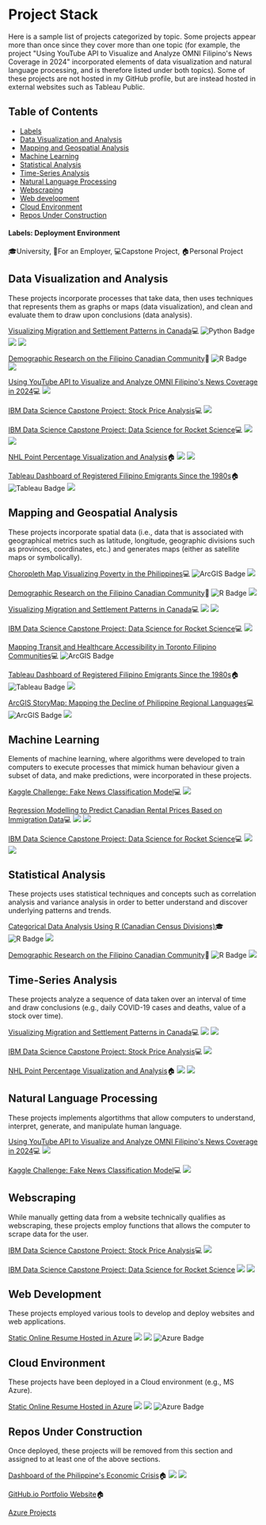 # Project Stack
<p>Here is a sample list of projects categorized by topic. Some projects appear more than once since they cover more than one topic (for example, the project "Using YouTube API to Visualize and Analyze OMNI Filipino's News Coverage in 2024" incorporated elements of data visualization and natural language processing, and is therefore listed under both topics). Some of these projects are not hosted in my GitHub profile, but are instead hosted in external websites such as Tableau Public.</p>

## Table of Contents
* [Labels](#labels-deployment-environment)
* [Data Visualization and Analysis](#data-visualization-and-analysis)
* [Mapping and Geospatial Analysis](#mapping-and-geospatial-analysis)
* [Machine Learning](#machine-learning)
* [Statistical Analysis](#statistical-analysis)
* [Time-Series Analysis](#time-series-analysis)
* [Natural Language Processing](#natural-language-processing)
* [Webscraping](#webscraping)
* [Web development](#web-development)
* [Cloud Environment](#cloud-environment)
* [Repos Under Construction](#repos-under-construction)

#### Labels: Deployment Environment
🎓University, 💼For an Employer, 💻Capstone Project, 🏠Personal Project


## Data Visualization and Analysis
These projects incorporate processes that take data, then uses techniques that represents them as graphs or maps (data visualization), and clean and evaluate them to draw upon conclusions (data analysis).

<a href="https://github.com/Francis-Calingo/Visualizing-Migration-in-Canada"> Visualizing Migration and Settlement Patterns in Canada</a>💻
<img src="https://img.shields.io/badge/Python-3776AB?logo=python&logoColor=fff&style=plastic" alt="Python Badge"/>
<img src="https://img.shields.io/badge/jupyter-%23FA0F00.svg?style=for-the-badge&logo=jupyter&logoColor=white"/>
<img src="https://img.shields.io/badge/Microsoft_Excel-217346?style=for-the-badge&logo=microsoft-excel&logoColor=white"/>


<a href="https://github.com/Francis-Calingo/ELECTIONS-CANADA-RESEARCH-PROJECT-Filipino-Canadian-Demographic-Report"> Demographic Research on the Filipino Canadian Community</a>💼
<img src="https://img.shields.io/badge/R-276DC3?logo=r&logoColor=fff&style=plastic" alt="R Badge"/>  
<img src="https://img.shields.io/badge/Microsoft_Excel-217346?style=for-the-badge&logo=microsoft-excel&logoColor=white"/>

<a href="https://github.com/Francis-Calingo/YouTube-API-Analysis-OMNI-Filipino-News"> Using YouTube API to Visualize and Analyze OMNI Filipino's News Coverage in 2024</a>💻
<img src="https://img.shields.io/badge/jupyter-%23FA0F00.svg?style=for-the-badge&logo=jupyter&logoColor=white"/>

<a href="https://github.com/Francis-Calingo/IBM-Capstone-1"> IBM Data Science Capstone Project: Stock Price Analysis</a>💻
<img src="https://img.shields.io/badge/jupyter-%23FA0F00.svg?style=for-the-badge&logo=jupyter&logoColor=white"/>

<a href="https://github.com/Francis-Calingo/IBM-Capstone-2"> IBM Data Science Capstone Project: Data Science for Rocket Science</a>💻
<img src="https://img.shields.io/badge/jupyter-%23FA0F00.svg?style=for-the-badge&logo=jupyter&logoColor=white"/>
<img src="https://img.shields.io/badge/SQLite-%2307405e.svg?logo=sqlite&logoColor=white"/>

<a href="https://github.com/Francis-Calingo/NHL-POINT-PERCENTAGE-ANALYSIS"> NHL Point Percentage Visualization and Analysis</a>🏠
<img src="https://img.shields.io/badge/jupyter-%23FA0F00.svg?style=for-the-badge&logo=jupyter&logoColor=white"/>
<img src="https://img.shields.io/badge/Microsoft_Excel-217346?style=for-the-badge&logo=microsoft-excel&logoColor=white"/>

<a href="https://public.tableau.com/app/profile/francis.emmanuel.calingo/viz/DataonRegisteredFilipinoEmigrantsSincethe1980s/Dashboard1"> Tableau Dashboard of Registered Filipino Emigrants Since the 1980s</a>🏠
<img src="https://img.shields.io/badge/tableau-navy?style=for-the-badge&logo=tableau&logoColor=white" alt="Tableau Badge"/>
<img src="https://img.shields.io/badge/Microsoft_Excel-217346?style=for-the-badge&logo=microsoft-excel&logoColor=white"/>


## Mapping and Geospatial Analysis
These projects incorporate spatial data (i.e., data that is associated with geographical metrics such as latitude, longitude, geographic divisions such as provinces, coordinates, etc.) and generates maps (either as satellite maps or symbolically).

<a href="https://github.com/Francis-Calingo/Philippines-Poverty-Choropleth-Map"> Choropleth Map Visualizing Poverty in the Philippines</a>💻
<img src="https://img.shields.io/badge/ArcGIS-2C7AC3?logo=arcgis&logoColor=fff&style=plastic" alt="ArcGIS Badge"/>
<img src="https://img.shields.io/badge/Microsoft_Excel-217346?style=for-the-badge&logo=microsoft-excel&logoColor=white"/>

<a href="https://github.com/Francis-Calingo/ELECTIONS-CANADA-RESEARCH-PROJECT-Filipino-Canadian-Demographic-Report"> Demographic Research on the Filipino Canadian Community</a>💼
<img src="https://img.shields.io/badge/R-276DC3?logo=r&logoColor=fff&style=plastic" alt="R Badge"/> 
<img src="https://img.shields.io/badge/Microsoft_Excel-217346?style=for-the-badge&logo=microsoft-excel&logoColor=white"/>

<a href="https://github.com/Francis-Calingo/Visualizing-Migration-in-Canada"> Visualizing Migration and Settlement Patterns in Canada</a>💻
<img src="https://img.shields.io/badge/jupyter-%23FA0F00.svg?style=for-the-badge&logo=jupyter&logoColor=white"/>
<img src="https://img.shields.io/badge/Microsoft_Excel-217346?style=for-the-badge&logo=microsoft-excel&logoColor=white"/>

<a href="https://github.com/Francis-Calingo/IBM-Capstone-2"> IBM Data Science Capstone Project: Data Science for Rocket Science</a>💻
<img src="https://img.shields.io/badge/jupyter-%23FA0F00.svg?style=for-the-badge&logo=jupyter&logoColor=white"/>

<a href="https://github.com/Francis-Calingo/Transit-and-Healthcare-Accessibility-in-the-Toronto-Filipino-Communities"> Mapping Transit and Healthcare Accessibility in Toronto Filipino Communities</a>💻
<img src="https://img.shields.io/badge/ArcGIS-2C7AC3?logo=arcgis&logoColor=fff&style=plastic" alt="ArcGIS Badge"/>

<a href="https://public.tableau.com/app/profile/francis.emmanuel.calingo/viz/DataonRegisteredFilipinoEmigrantsSincethe1980s/Dashboard1"> Tableau Dashboard of Registered Filipino Emigrants Since the 1980s</a>🏠
<img src="https://img.shields.io/badge/tableau-navy?style=for-the-badge&logo=tableau&logoColor=white" alt="Tableau Badge"/>
<img src="https://img.shields.io/badge/Microsoft_Excel-217346?style=for-the-badge&logo=microsoft-excel&logoColor=white"/>

<a href="https://storymaps.arcgis.com/stories/44ef21a201d04242942a9573d5d62919 "> ArcGIS StoryMap: Mapping the Decline of Philippine Regional Languages</a>💻
<img src="https://img.shields.io/badge/ArcGIS-2C7AC3?logo=arcgis&logoColor=fff&style=plastic" alt="ArcGIS Badge"/>
<img src="https://img.shields.io/badge/Microsoft_Excel-217346?style=for-the-badge&logo=microsoft-excel&logoColor=white"/>

## Machine Learning
Elements of machine learning, where algorithms were developed to train computers to execute processes that mimick human behaviour given a subset of data, and make predictions, were incorporated in these projects.

<a href="https://github.com/Francis-Calingo/Fake-News-Classification-Model-Kaggle"> Kaggle Challenge: Fake News Classification Model</a>💻
<img src="https://img.shields.io/badge/jupyter-%23FA0F00.svg?style=for-the-badge&logo=jupyter&logoColor=white"/>

<a href="https://github.com/Francis-Calingo/Canadian-Rental-Prices-and-Immigration-ML-Predictive-Model"> Regression Modelling to Predict Canadian Rental Prices Based on Immigration Data</a>💻
<img src="https://img.shields.io/badge/Microsoft_Excel-217346?style=for-the-badge&logo=microsoft-excel&logoColor=white"/>
<img src="https://img.shields.io/badge/jupyter-%23FA0F00.svg?style=for-the-badge&logo=jupyter&logoColor=white"/>

<a href="https://github.com/Francis-Calingo/IBM-Capstone-2"> IBM Data Science Capstone Project: Data Science for Rocket Science</a>💻
<img src="https://img.shields.io/badge/jupyter-%23FA0F00.svg?style=for-the-badge&logo=jupyter&logoColor=white"/>
<img src="https://img.shields.io/badge/SQLite-%2307405e.svg?logo=sqlite&logoColor=white"/>

## Statistical Analysis
These projects uses statistical techniques and concepts such as correlation analysis and variance analysis in order to better understand and discover underlying patterns and trends.

<a href="https://github.com/Francis-Calingo/CATEGORICAL-SOCIOECONOMIC-DATA-ANALYSIS-OF-CANADIAN-REGIONS"> Categorical Data Analysis Using R (Canadian Census Divisions)</a>🎓
<img src="https://img.shields.io/badge/R-276DC3?logo=r&logoColor=fff&style=plastic" alt="R Badge"/> 
<img src="https://img.shields.io/badge/Microsoft_Excel-217346?style=for-the-badge&logo=microsoft-excel&logoColor=white"/>

<a href="https://github.com/Francis-Calingo/ELECTIONS-CANADA-RESEARCH-PROJECT-Filipino-Canadian-Demographic-Report"> Demographic Research on the Filipino Canadian Community</a>💼
<img src="https://img.shields.io/badge/R-276DC3?logo=r&logoColor=fff&style=plastic" alt="R Badge"/> 
<img src="https://img.shields.io/badge/Microsoft_Excel-217346?style=for-the-badge&logo=microsoft-excel&logoColor=white"/>

## Time-Series Analysis
These projects analyze a sequence of data taken over an interval of time and draw conclusions (e.g., daily COVID-19 cases and deaths, value of a stock over time).

<a href="https://github.com/Francis-Calingo/Visualizing-Migration-in-Canada"> Visualizing Migration and Settlement Patterns in Canada</a>💻
<img src="https://img.shields.io/badge/jupyter-%23FA0F00.svg?style=for-the-badge&logo=jupyter&logoColor=white"/>
<img src="https://img.shields.io/badge/Microsoft_Excel-217346?style=for-the-badge&logo=microsoft-excel&logoColor=white"/>

<a href="https://github.com/Francis-Calingo/IBM-Capstone-1"> IBM Data Science Capstone Project: Stock Price Analysis</a>💻
<img src="https://img.shields.io/badge/jupyter-%23FA0F00.svg?style=for-the-badge&logo=jupyter&logoColor=white"/>

<a href="https://github.com/Francis-Calingo/NHL-POINT-PERCENTAGE-ANALYSIS"> NHL Point Percentage Visualization and Analysis</a>🏠
<img src="https://img.shields.io/badge/jupyter-%23FA0F00.svg?style=for-the-badge&logo=jupyter&logoColor=white"/>
<img src="https://img.shields.io/badge/Microsoft_Excel-217346?style=for-the-badge&logo=microsoft-excel&logoColor=white"/>

## Natural Language Processing
These projects implements algortithms that allow computers to understand, interpret, generate, and manipulate human language.

<a href="https://github.com/Francis-Calingo/YouTube-API-Analysis-OMNI-Filipino-News"> Using YouTube API to Visualize and Analyze OMNI Filipino's News Coverage in 2024</a>💻
<img src="https://img.shields.io/badge/jupyter-%23FA0F00.svg?style=for-the-badge&logo=jupyter&logoColor=white"/>

<a href="https://github.com/Francis-Calingo/Fake-News-Classification-Model-Kaggle"> Kaggle Challenge: Fake News Classification Model</a>💻
<img src="https://img.shields.io/badge/jupyter-%23FA0F00.svg?style=for-the-badge&logo=jupyter&logoColor=white"/>

## Webscraping
While manually getting data from a website technically qualifies as webscraping, these projects employ functions that allows the computer to scrape data for the user.

<a href="https://github.com/Francis-Calingo/IBM-Capstone-1"> IBM Data Science Capstone Project: Stock Price Analysis</a>💻
<img src="https://img.shields.io/badge/jupyter-%23FA0F00.svg?style=for-the-badge&logo=jupyter&logoColor=white"/>

<a href="https://github.com/Francis-Calingo/IBM-Capstone-2"> IBM Data Science Capstone Project: Data Science for Rocket Science</a>
<img src="https://img.shields.io/badge/jupyter-%23FA0F00.svg?style=for-the-badge&logo=jupyter&logoColor=white"/>
<img src="https://img.shields.io/badge/SQLite-%2307405e.svg?logo=sqlite&logoColor=white"/>

## Web Development
These projects employed various tools to develop and deploy websites and web applications.

<a href="https://fecaling1997.z9.web.core.windows.net/"> Static Online Resume Hosted in Azure</a>
<img src="https://img.shields.io/badge/HTML-%23E34F26.svg?logo=html5&logoColor=white"/>
<img src="https://img.shields.io/badge/CSS-1572B6?logo=css3&logoColor=fff"/>
<img src="https://custom-icon-badges.demolab.com/badge/Microsoft%20Azure-0089D6?logo=msazure&logoColor=white" alt="Azure Badge"/>

## Cloud Environment
These projects have been deployed in a Cloud environment (e.g., MS Azure).

<a href="https://fecaling1997.z9.web.core.windows.net/"> Static Online Resume Hosted in Azure</a>
<img src="https://img.shields.io/badge/HTML-%23E34F26.svg?logo=html5&logoColor=white"/>
<img src="https://img.shields.io/badge/CSS-1572B6?logo=css3&logoColor=fff"/>
<img src="https://custom-icon-badges.demolab.com/badge/Microsoft%20Azure-0089D6?logo=msazure&logoColor=white" alt="Azure Badge"/>

## Repos Under Construction
Once deployed, these projects will be removed from this section and assigned to at least one of the above sections.

<a href="https://github.com/Francis-Calingo/Socioeconomic-Analysis-of-The-Philippines"> Dashboard of the Philippine's Economic Crisis</a>🏠
<img src="https://img.shields.io/badge/jupyter-%23FA0F00.svg?style=for-the-badge&logo=jupyter&logoColor=white"/>
<img src="https://img.shields.io/badge/SQLite-%2307405e.svg?logo=sqlite&logoColor=white"/>

<a href="https://github.com/Francis-Calingo/Francis-Calingo.github.io"> GitHub.io Portfolio Website</a>🏠

<a href="https://github.com/Francis-Calingo/MS-Azure-Projects"> Azure Projects</a>
